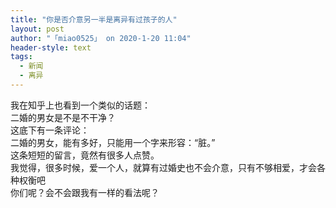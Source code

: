 ```yaml
---
title: "你是否介意另一半是离异有过孩子的人"
layout: post
author: "「miao0525」 on 2020-1-20 11:04"
header-style: text
tags:
  - 新闻
  - 离异
---
```


<head></head>
<body>
 <font style="font-size:14px">我在知乎上也看到一个类似的话题：</font>
 <br> 
 <font style="font-size:14px">二婚的男女是不是不干净？</font>
 <br> 
 <font style="font-size:14px">这底下有一条评论：</font>
 <br> 
 <font style="font-size:14px">二婚的男女，能有多好，只能用一个字来形容：“脏。”</font>
 <br> 
 <font style="font-size:14px">这条短短的留言，竟然有很多人点赞。</font>
 <br> 
 <font style="font-size:14px">我觉得，很多时候，爱一个人，就算有过婚史也不会介意，只有不够相爱，才会各种权衡吧</font>
 <br> 
 <font style="font-size:14px">你们呢？会不会跟我有一样的看法呢？</font>
 <br> 
 <br>
</body>


